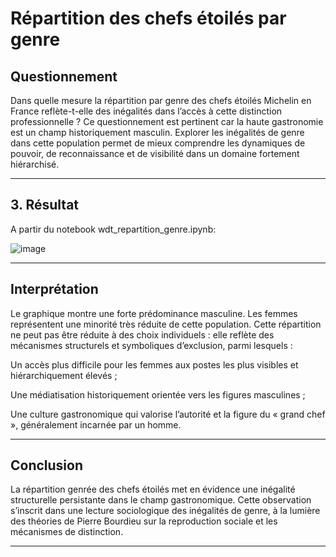 
# Répartition des chefs étoilés par genre

## Questionnement

Dans quelle mesure la répartition par genre des chefs étoilés Michelin en France reflète-t-elle des inégalités dans l’accès à cette distinction professionnelle ?
Ce questionnement est pertinent car la haute gastronomie est un champ historiquement masculin. Explorer les inégalités de genre dans cette population permet de mieux comprendre les dynamiques de pouvoir, de reconnaissance et de visibilité dans un domaine fortement hiérarchisé.

---


## 3. Résultat

A partir du notebook wdt_repartition_genre.ipynb:

![image](https://github.com/user-attachments/assets/e00a8a29-070c-4534-b4e8-f4b18bd3fc80)


---

## Interprétation

Le graphique montre une forte prédominance masculine. Les femmes représentent une minorité très réduite de cette population.
Cette répartition ne peut pas être réduite à des choix individuels : elle reflète des mécanismes structurels et symboliques d’exclusion, parmi lesquels :

Un accès plus difficile pour les femmes aux postes les plus visibles et hiérarchiquement élevés ;

Une médiatisation historiquement orientée vers les figures masculines ;

Une culture gastronomique qui valorise l’autorité et la figure du « grand chef », généralement incarnée par un homme.

---

## Conclusion

La répartition genrée des chefs étoilés met en évidence une inégalité structurelle persistante dans le champ gastronomique.
Cette observation s’inscrit dans une lecture sociologique des inégalités de genre, à la lumière des théories de Pierre Bourdieu sur la reproduction sociale et les mécanismes de distinction.

---
